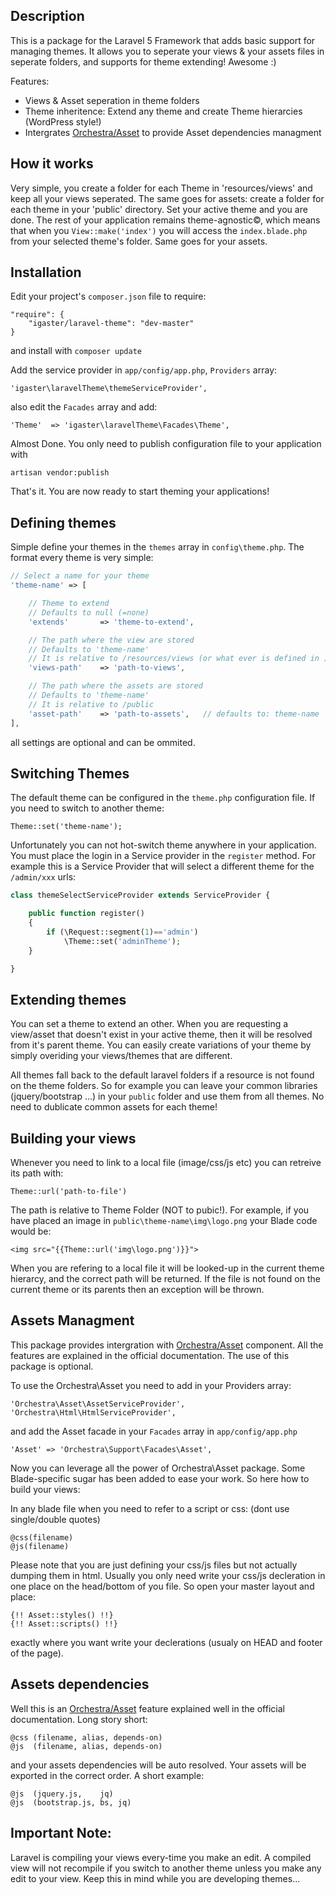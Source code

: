 ## Description

This is a package for the Laravel 5 Framework that adds basic support for managing themes. It allows you to seperate your views & your assets files in seperate folders, and supports for theme extending! Awesome :)

Features:

* Views & Asset seperation in theme folders
* Theme inheritence: Extend any theme and create Theme hierarcies (WordPress style!)
* Intergrates [Orchestra/Asset](http://orchestraplatform.com/docs/3.0/components/asset) to provide Asset dependencies managment

## How it works

Very simple, you create a folder for each Theme in 'resources/views' and keep all your views seperated. The same goes for assets: create a folder for each theme in your 'public' directory. Set your active theme and you are done. The rest of your application remains theme-agnostic©, which means that when you `View::make('index')` you will access the `index.blade.php` from your selected theme's folder. Same goes for your assets.

## Installation

Edit your project's `composer.json` file to require:

    "require": {
        "igaster/laravel-theme": "dev-master"
    }

and install with `composer update`

Add the service provider in `app/config/app.php`, `Providers` array:

    'igaster\laravelTheme\themeServiceProvider',

also edit the `Facades` array and add:

    'Theme'  => 'igaster\laravelTheme\Facades\Theme',

Almost Done. You only need to publish configuration file to your application with

    artisan vendor:publish

That's it. You are now ready to start theming your applications!

## Defining themes

Simple define your themes in the `themes` array in `config\theme.php`. The format every theme is very simple:

```php
// Select a name for your theme
'theme-name' => [

    // Theme to extend
    // Defaults to null (=none)
    'extends'	 	=> 'theme-to-extend',

    // The path where the view are stored
    // Defaults to 'theme-name' 
    // It is relative to /resources/views (or what ever is defined in )
    'views-path' 	=> 'path-to-views',

    // The path where the assets are stored
    // Defaults to 'theme-name' 
    // It is relative to /public
    'asset-path' 	=> 'path-to-assets',   // defaults to: theme-name
],
```

all settings are optional and can be ommited.

## Switching Themes

The default theme can be configured in the `theme.php` configuration file. If you need to switch to another theme:

    Theme::set('theme-name');

Unfortunately you can not hot-switch theme anywhere in your application. You must place the login in a Service provider in the `register` method.
For example this is a Service Provider that will select a different theme for the `/admin/xxx` urls:

```php
class themeSelectServiceProvider extends ServiceProvider {

    public function register()
    {
        if (\Request::segment(1)=='admin')
            \Theme::set('adminTheme');
    }

}
```

## Extending themes

You can set a theme to extend an other. When you are requesting a view/asset that doesn't exist in your active theme, then it will be resolved from it's parent theme. You can easily create variations of your theme by simply overiding your views/themes that are different. 

All themes fall back to the default laravel folders if a resource is not found on the theme folders. So for example you can leave your common libraries (jquery/bootstrap ...) in your `public` folder and use them from all themes. No need to dublicate common assets for each theme!

## Building your views

Whenever you need to link to a local file (image/css/js etc) you can retreive its path with:

    Theme::url('path-to-file')

The path is relative to Theme Folder (NOT to pubic!). For example, if you have placed an image in `public\theme-name\img\logo.png` your Blade code would be:

    <img src="{{Theme::url('img\logo.png')}}">

When you are refering to a local file it will be looked-up in the current theme hierarcy, and the correct path will be returned. If the file is not found on the current theme or its parents then an exception will be thrown.

## Assets Managment

This package provides intergration with [Orchestra/Asset](http://orchestraplatform.com/docs/3.0/components/asset) component. All the features are explained in the official documentation. The use of this package is optional.

To use the Orchestra\Asset you need to add in your Providers array:

    'Orchestra\Asset\AssetServiceProvider',
    'Orchestra\Html\HtmlServiceProvider',

and add the Asset facade in your `Facades` array in `app/config/app.php`

    'Asset' => 'Orchestra\Support\Facades\Asset',

Now you can leverage all the power of Orchestra\Asset package. Some Blade-specific sugar has been added to ease your work. So here how to build your views:

In any blade file when you need to refer to a script or css: (dont use single/double quotes)

    @css(filename)
    @js(filename)

Please note that you are just defining your css/js files but not actually dumping them in html. Usually you only need write your css/js decleration in one place on the head/bottom of you file. So open your master layout and place:

    {!! Asset::styles() !!}
    {!! Asset::scripts() !!}

exactly where you want write your declerations (usualy on HEAD and footer of the page).

## Assets dependencies

Well this is an [Orchestra/Asset](http://orchestraplatform.com/docs/3.0/components/asset) feature explained well in the official documentation. Long story short:

    @css (filename, alias, depends-on)
    @js  (filename, alias, depends-on)

and your assets dependencies will be auto resolved. Your assets will be exported in the correct order. A short example:

    @js  (jquery.js,    jq)
    @js  (bootstrap.js, bs, jq)


## Important Note:

Laravel is compiling your views every-time you make an edit. A compiled view will not recompile if you switch to another theme unless you make any edit to your view. Keep this in mind while you are developing themes...